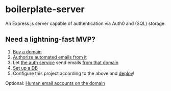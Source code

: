 # boilerplate-server

An Express.js server capable of authentication via Auth0 and (SQL) storage.

## Need a lightning-fast MVP?
1. [Buy a domain](https://www.namecheap.com/)
2. [Authorize automated emails from it](https://sendgrid.com/)
3. Let [the auth service](https://auth0.com/) send emails [from that domain](https://auth0.com/docs/email/providers#configure-sendgrid)
4. [Set up a DB](https://www.digitalocean.com/products/managed-databases/)
5. Configure this project according to the above and [deploy](https://zeit.co/)!

Optional: [Human email accounts on the domain](https://gsuite.google.com/)
